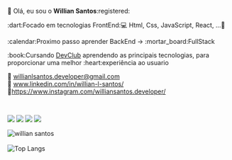   <p>👋 Olá, eu sou o <b>Willian Santos</b>:registered: </p>
 
<p>:dart:Focado em tecnologias FrontEnd:💻 Html, Css, JavaScript, React, ...🚀</p>
<p>:calendar:Proximo passo aprender BackEnd -> :mortar_board:FullStack</p>
<p></p>:book:Cursando <a href="https://rodolfomori.com.br/devclub/" >DevClub</a> aprendendo as principais tecnologias, para proporcionar uma melhor :heart:experiência ao usuario </p>

📧 willianlsantos.developer@gmail.com
<br>
💼 www.linkedin.com/in/willian-l-santos/
<br>
🔗https://www.instagram.com/williansantos.developer/


<br>
<p><img src="https://img.shields.io/badge/HTML5-E34F26?style=for-the-badge&logo=html5&logoColor=white">
<img src="https://img.shields.io/badge/CSS3-1572B6?style=for-the-badge&logo=css3&logoColor=white">
<img src="https://img.shields.io/badge/JavaScript-F7DF1E?style=for-the-badge&logo=javascript&logoColor=black">
<img src="https://img.shields.io/badge/Figma-F24E1E?style=for-the-badge&logo=figma&logoColor=white"></p>

![willian santos](https://github-readme-stats.vercel.app/api?username=willianlsantos&show_icons=true&bg_color=DEG,FCFFEE,902EF2,5C0BEE)  
<br>
![Top Langs](https://github-readme-stats.vercel.app/api/top-langs/?username=willianlsantos&layout=compact) 
